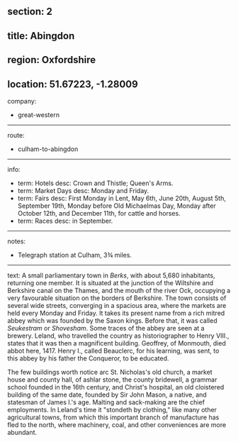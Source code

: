 section: 2
----
title: Abingdon
----
region: Oxfordshire
----
location: 51.67223, -1.28009
----
company:
- great-western
----
route:
- culham-to-abingdon
----
info:
- term: Hotels
  desc: Crown and Thistle; Queen's Arms.
- term: Market Days
  desc: Monday and Friday.
- term: Fairs
  desc: First Monday in Lent, May 6th, June 20th, August 5th, September 19th, Monday before Old Michaelmas Day, Monday after October 12th, and December 11th, for cattle and horses.
- term: Races
  desc: in September.
----
notes:
- Telegraph station at Culham, 3¾ miles.
----
text: A small parliamentary town in *Berks*, with about 5,680 inhabitants, returning one member. It is situated at the junction of the Wiltshire and Berkshire canal on the Thames, and the mouth of the river Ock, occupying a very favourable situation on the borders of Berkshire. The town consists of several wide streets, converging in a spacious area, where the markets are held every Monday and Friday. It takes its present name from a rich mitred abbey which was founded by the Saxon kings. Before that, it was called *Seukestram* or *Shovesham*. Some traces of the abbey are seen at a brewery. Leland, who travelled the country as historiographer to Henry VIII., states that it was then a magnificent building. Geoffrey, of Monmouth, died abbot here, 1417. Henry I., called Beauclerc, for his learning, was sent, to this abbey by his father the Conqueror, to be educated.

The few buildings worth notice arc St. Nicholas's old church, a market house and county hall, of ashlar stone, the county bridewell, a grammar school founded in the 16th century, and Christ's hospital, an old cloistered building of the same date, founded by Sir John Mason, a native, and statesman of James I.'s age. Malting and sack-making are the chief employments. In Leland's time it "stondeth by clothing," like many other agricultural towns, from which this important branch of manufacture has fled to the north, where machinery, coal, and other conveniences are more abundant.
